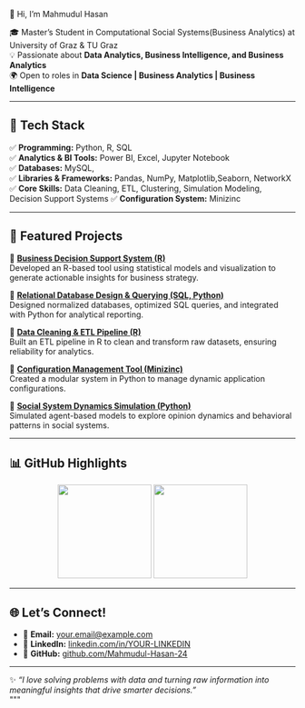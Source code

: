  👋 Hi, I’m Mahmudul Hasan  

🎓 Master’s Student in Computational Social Systems(Business Analytics) at University of Graz & TU Graz  
💡 Passionate about **Data Analytics, Business Intelligence, and Business Analytics**  
🌍 Open to roles in **Data Science | Business Analytics | Business Intelligence**  

---

## 🚀 Tech Stack
✅ **Programming:** Python, R, SQL  
✅ **Analytics & BI Tools:** Power BI, Excel, Jupyter Notebook  
✅ **Databases:** MySQL,  
✅ **Libraries & Frameworks:** Pandas, NumPy, Matplotlib,Seaborn, NetworkX  
✅ **Core Skills:** Data Cleaning, ETL, Clustering, Simulation Modeling, Decision Support Systems 
✅ **Configuration System:** Minizinc



---

## 📌 Featured Projects

🔹 [**Business Decision Support System (R)**](https://github.com/Mahmudul-Hasan-24/Business-Decision-Support-System)  
Developed an R-based tool using statistical models and visualization to generate actionable insights for business strategy.  

🔹 [**Relational Database Design & Querying (SQL, Python)**](https://github.com/Mahmudul-Hasan-24/Relational-Database-Design-SQL)  
Designed normalized databases, optimized SQL queries, and integrated with Python for analytical reporting.  

🔹 [**Data Cleaning & ETL Pipeline (R)**](https://github.com/Mahmudul-Hasan-24/Data-Cleaning-and-ETL-Pipeline)  
Built an ETL pipeline in R to clean and transform raw datasets, ensuring reliability for analytics.  

🔹 [**Configuration Management Tool (Minizinc)**](https://github.com/Mahmudul-Hasan-24/Configuration-Management-Tool)  
Created a modular system in Python to manage dynamic application configurations.  

🔹 [**Social System Dynamics Simulation (Python)**](https://github.com/Mahmudul-Hasan-24/Social-System-Dynamics-Simulation)  
Simulated agent-based models to explore opinion dynamics and behavioral patterns in social systems.  

---

## 📊 GitHub Highlights
<p align="center">
  <img src="https://github-readme-stats.vercel.app/api?username=Mahmudul-Hasan-24&show_icons=true&theme=tokyonight" height="165" />
  <img src="https://github-readme-stats.vercel.app/api/top-langs/?username=Mahmudul-Hasan-24&layout=compact&theme=tokyonight" height="165" />
</p>

---

## 🌐 Let’s Connect!
- 📧 **Email:** your.email@example.com  
- 💼 **LinkedIn:** [linkedin.com/in/YOUR-LINKEDIN](https://linkedin.com/in/YOUR-LINKEDIN)  
- 🐙 **GitHub:** [github.com/Mahmudul-Hasan-24](https://github.com/Mahmudul-Hasan-24)  

---

✨ *“I love solving problems with data and turning raw information into meaningful insights that drive smarter decisions.”*  
"""

